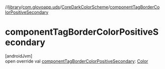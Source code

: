 //[library](../../../index.md)/[com.glovoapp.uds](../index.md)/[CoreDarkColorScheme](index.md)/[componentTagBorderColorPositiveSecondary](component-tag-border-color-positive-secondary.md)

# componentTagBorderColorPositiveSecondary

[androidJvm]\
open override val [componentTagBorderColorPositiveSecondary](component-tag-border-color-positive-secondary.md): [Color](https://developer.android.com/reference/kotlin/androidx/compose/ui/graphics/Color.html)
